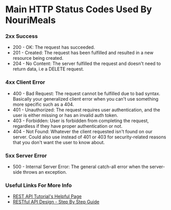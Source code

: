 # Main HTTP Status Codes Used By NouriMeals

### 2xx Success
  * 200 - OK: The request has succeeded.
  * 201 - Created: The request has been fulfilled and resulted in a new resource being created.
  * 204 - No Content: The server fulfilled the request and doesn't need to return data, i.e a DELETE request.

### 4xx Client Error
  * 400 - Bad Request: The request cannot be fulfilled due to bad syntax. Basically your generalized client error when you can't use something more specific such as a 404.
  * 401 - Unauthorized: The request requires user authentication, and the user is either missing or has an invalid auth token.
  * 403 - Forbidden: User is forbidden from completing the request, regardless if they have proper authentication or not.
  * 404 - Not Found: Whatever the client requested isn't found on our server. Could also use instead of 401 or 403 for security-related reasons that you don't want the user to know about.

### 5xx Server Error
  * 500 - Internal Server Error: The general catch-all error when the server-side throws an exception.

### Useful Links For More Info
  * [REST API Tutorial's Helpful Page](https://www.restapitutorial.com/httpstatuscodes.html)
  * [RESTful API Design - Step By Step Guide](https://hackernoon.com/restful-api-design-step-by-step-guide-2f2c9f9fcdbf)